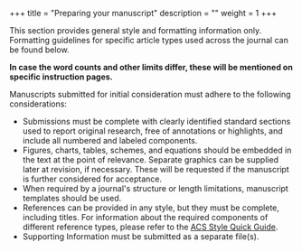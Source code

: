 +++
title = "Preparing your manuscript"
description = ""
weight = 1
+++

This section provides general style and formatting information only. Formatting guidelines for specific article types used across the journal can be found below. 

**In case the word counts and other limits differ, these will be mentioned on specific instruction pages.**

Manuscripts submitted for initial consideration must adhere to the following considerations:

- Submissions must be complete with clearly identified standard sections used to report original research, free of annotations or highlights, and include all numbered and labeled components.
- Figures, charts, tables, schemes, and equations should be embedded in the text at the point of relevance. Separate graphics can be supplied later at revision, if necessary. These will be requested if the manuscript is further considered for acceptance. 
- When required by a journal's structure or length limitations, manuscript templates should be used.
- References can be provided in any style, but they must be complete, including titles. For information about the required components of different reference types, please refer to the [ACS Style Quick Guide](https://pubs.acs.org/doi/full/10.1021/acsguide.40303).
- Supporting Information must be submitted as a separate file(s).
